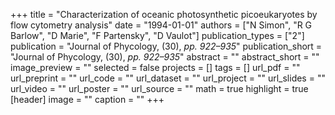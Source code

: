 +++
title = "Characterization of oceanic photosynthetic picoeukaryotes by flow cytometry analysis"
date = "1994-01-01"
authors = ["N Simon", "R G Barlow", "D Marie", "F Partensky", "D Vaulot"]
publication_types = ["2"]
publication = "Journal of Phycology, (30), _pp. 922–935_"
publication_short = "Journal of Phycology, (30), _pp. 922–935_"
abstract = ""
abstract_short = ""
image_preview = ""
selected = false
projects = []
tags = []
url_pdf = ""
url_preprint = ""
url_code = ""
url_dataset = ""
url_project = ""
url_slides = ""
url_video = ""
url_poster = ""
url_source = ""
math = true
highlight = true
[header]
image = ""
caption = ""
+++

